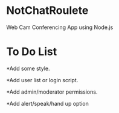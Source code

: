 NotChatRoulete
==============

Web Cam Conferencing App using Node.js


To Do List
==============
*Add some style.

*Add user list or login script.

*Add admin/moderator permissions.

*Add alert/speak/hand up option